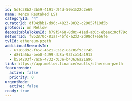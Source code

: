 ```yaml
---
id: 5d9c38b2-3b59-4191-b94d-50e1522c2e69
name: Renzo Restaked LST
categoryId: "4"
curatorId: df84dbb1-d96c-4823-8002-c29057f10d5b
protocol: on Mellow
depositableTokenId: b79f5468-8d0c-41ed-ab0c-ebeec20cf79c
networkId: f852870c-81aa-4bfd-a2d3-2d98df7eb6fe
tvlId: ethereum-pzeth
additionalRewardsId:
  - 67186d9c-f65c-4b21-83e2-6ac8af9cc74b
  - d861a5ba-beb0-4d99-ab8a-93fcb14a1913
  - b514203f-7ac6-4732-b03e-b43636a21a96
link: https://app.mellow.finance/vaults/ethereum-pzeth
featureMode:
  active: false
  priority: 0
urgentMode:
  active: false
ready: true
---
```

